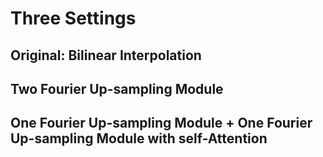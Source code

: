 # Three Settings
## Original: Bilinear Interpolation
## Two Fourier Up-sampling Module
## One Fourier Up-sampling Module + One Fourier Up-sampling Module with self-Attention

